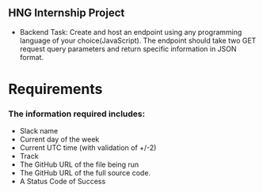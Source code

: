 ## HNG Internship Project
- Backend Task: Create and host an endpoint using any programming language of your choice(JavaScript).
The endpoint should take two GET request query parameters and return specific information in JSON format.

# Requirements
### The information required includes:
- Slack name
- Current day of the week
- Current UTC time (with validation of +/-2)
- Track
- The GitHub URL of the file being run
- The GitHub URL of the full source code.
- A  Status Code of Success
